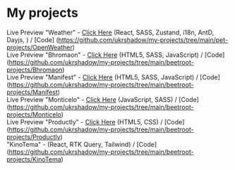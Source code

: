 # My projects
Live Preview "Weather" - [Click Here](https://ukrshadow.github.io/my-projects/pet-projects/OpenWeather/dist/) (React, SASS, Zustand, i18n, AntD, Dayjs, ) / [Code] (https://github.com/ukrshadow/my-projects/tree/main/pet-projects/OpenWeather)
<br />
Live Preview "Bhromaon" - [Click Here](https://ukrshadow.github.io/my-projects/beetroot-projects/Bhromaon) (HTML5, SASS, JavaScript) / [Code] (https://github.com/ukrshadow/my-projects/tree/main/beetroot-projects/Bhromaon)
<br />
Live Preview "Manifest" - [Click Here](https://ukrshadow.github.io/my-projects/beetroot-projects/Manifest) (HTML5, SASS, JavaScript) / [Code] (https://github.com/ukrshadow/my-projects/tree/main/beetroot-projects/Manifest)
<br />
Live Preview "Monticelo" - [Click Here](https://ukrshadow.github.io/my-projects/beetroot-projects/Monticelo)  (JavaScript, SASS) / [Code] (https://github.com/ukrshadow/my-projects/tree/main/beetroot-projects/Monticelo)
<br />
Live Preview "Productly" - [Click Here](https://ukrshadow.github.io/my-projects/beetroot-projects/Productly)  (HTML5, CSS) / [Code] (https://github.com/ukrshadow/my-projects/tree/main/beetroot-projects/Productly)
<br /> 
"KinoTema" - (React, RTK Query, Tailwind) / [Code] (https://github.com/ukrshadow/my-projects/tree/main/beetroot-projects/KinoTema)